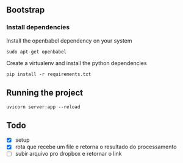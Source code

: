## Bootstrap

### Install dependencies

Install the openbabel dependency on your system

```shell
sudo apt-get openbabel
```

Create a virtualenv and install the python dependencies

```shell
pip install -r requirements.txt
```

## Running the project

```shell
uvicorn server:app --reload
```



## Todo

- [x] setup
- [x] rota que recebe um file e retorna o resultado do processamento
- [ ] subir arquivo pro dropbox e retornar o link